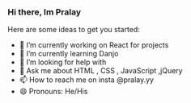 ### Hi there, Im Pralay

Here are some ideas to get you started:

- 🔭 I’m currently working on React for projects
- 🌱 I’m currently learning Danjo
- 🤔 I’m looking for help with  
- 💬 Ask me about HTML , CSS , JavaScript ,jQuery
- 📫 How to reach me on insta @pralay.yy
- 😄 Pronouns: He/His 

